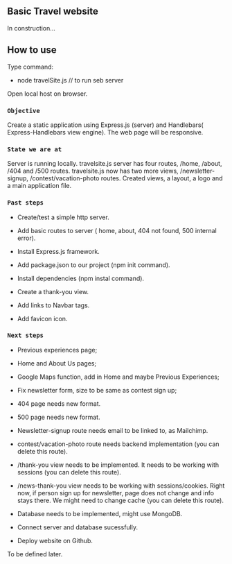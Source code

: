 
## Basic Travel website

In construction... 

## How to use

Type command:
- node travelSite.js    // to run seb server

Open local host on browser.

### `Objective`

Create a static application using Express.js (server) and Handlebars( Express-Handlebars view engine).
The web page will be responsive. 

### `State we are at`

Server is running locally.
travelsite.js server has four routes, /home, /about, /404 and /500 routes. 
travelsite.js now has two more views, /newsletter-signup, /contest/vacation-photo routes.
Created views, a layout, a logo and a main application file.

### `Past steps`

- Create/test a simple http server.

- Add basic routes to server ( home, about, 404 not found, 500 internal error).

- Install Express.js framework.

- Add package.json to our project (npm init command).

- Install dependencies (npm instal command).

- Create a thank-you view.

- Add links to Navbar <a> tags.

- Add favicon icon.


### `Next steps`

- Previous experiences page;

- Home and About Us pages;

- Google Maps function, add in Home and maybe Previous Experiences;

- Fix newsletter form, size to be same as contest sign up;

- 404 page needs new format.

- 500 page needs new format.

- Newsletter-signup route needs email to be linked to, as Mailchimp.

- contest/vacation-photo route needs backend implementation (you can delete this route).

- /thank-you view needs to be implemented. It needs to be working with sessions (you can delete this route). 

- /news-thank-you view needs to be working with sessions/cookies. Right now, if person sign up for newsletter, page does not change and info stays there. We might need to change cache (you can delete this route).

- Database needs to be implemented, might use MongoDB.

- Connect server and database sucessfully.

- Deploy website on Github.

To be defined later.

